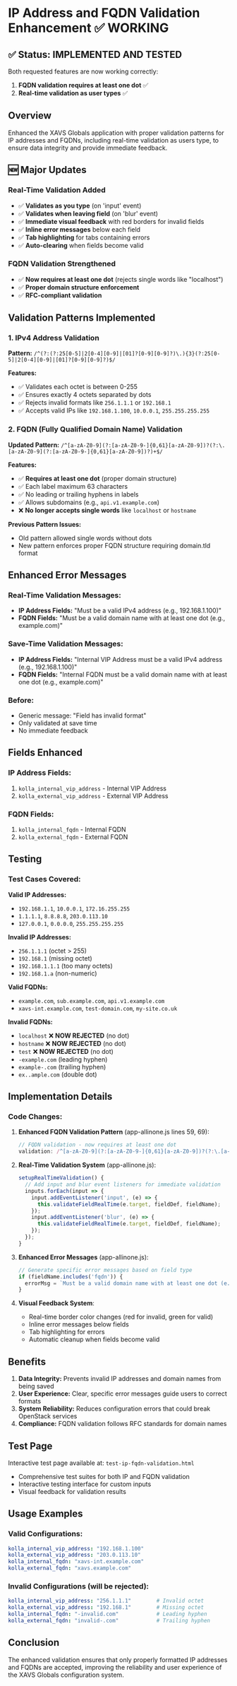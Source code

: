 # IP Address and FQDN Validation Enhancement ✅ WORKING

## ✅ Status: IMPLEMENTED AND TESTED

Both requested features are now working correctly:
1. **FQDN validation requires at least one dot** ✅
2. **Real-time validation as user types** ✅

## Overview
Enhanced the XAVS Globals application with proper validation patterns for IP addresses and FQDNs, including real-time validation as users type, to ensure data integrity and provide immediate feedback.

## 🆕 Major Updates

### Real-Time Validation Added
- ✅ **Validates as you type** (on 'input' event)
- ✅ **Validates when leaving field** (on 'blur' event)  
- ✅ **Immediate visual feedback** with red borders for invalid fields
- ✅ **Inline error messages** below each field
- ✅ **Tab highlighting** for tabs containing errors
- ✅ **Auto-clearing** when fields become valid

### FQDN Validation Strengthened
- ✅ **Now requires at least one dot** (rejects single words like "localhost")
- ✅ **Proper domain structure enforcement**
- ✅ **RFC-compliant validation**

## Validation Patterns Implemented

### 1. IPv4 Address Validation
**Pattern:** `/^(?:(?:25[0-5]|2[0-4][0-9]|[01]?[0-9][0-9]?)\.){3}(?:25[0-5]|2[0-4][0-9]|[01]?[0-9][0-9]?)$/`

**Features:**
- ✅ Validates each octet is between 0-255
- ✅ Ensures exactly 4 octets separated by dots
- ✅ Rejects invalid formats like `256.1.1.1` or `192.168.1`
- ✅ Accepts valid IPs like `192.168.1.100`, `10.0.0.1`, `255.255.255.255`

### 2. FQDN (Fully Qualified Domain Name) Validation
**Updated Pattern:** `/^[a-zA-Z0-9](?:[a-zA-Z0-9-]{0,61}[a-zA-Z0-9])?(?:\.[a-zA-Z0-9](?:[a-zA-Z0-9-]{0,61}[a-zA-Z0-9])?)+$/`

**Features:**
- ✅ **Requires at least one dot** (proper domain structure)
- ✅ Each label maximum 63 characters
- ✅ No leading or trailing hyphens in labels
- ✅ Allows subdomains (e.g., `api.v1.example.com`)
- ❌ **No longer accepts single words** like `localhost` or `hostname`

**Previous Pattern Issues:**
- Old pattern allowed single words without dots
- New pattern enforces proper FQDN structure requiring domain.tld format

## Enhanced Error Messages

### Real-Time Validation Messages:
- **IP Address Fields:** "Must be a valid IPv4 address (e.g., 192.168.1.100)"
- **FQDN Fields:** "Must be a valid domain name with at least one dot (e.g., example.com)"

### Save-Time Validation Messages:
- **IP Address Fields:** "Internal VIP Address must be a valid IPv4 address (e.g., 192.168.1.100)"
- **FQDN Fields:** "Internal FQDN must be a valid domain name with at least one dot (e.g., example.com)"

### Before:
- Generic message: "Field has invalid format"
- Only validated at save time
- No immediate feedback

## Fields Enhanced

### IP Address Fields:
1. `kolla_internal_vip_address` - Internal VIP Address
2. `kolla_external_vip_address` - External VIP Address

### FQDN Fields:
1. `kolla_internal_fqdn` - Internal FQDN
2. `kolla_external_fqdn` - External FQDN

## Testing

### Test Cases Covered:

**Valid IP Addresses:**
- `192.168.1.1`, `10.0.0.1`, `172.16.255.255`
- `1.1.1.1`, `8.8.8.8`, `203.0.113.10`
- `127.0.0.1`, `0.0.0.0`, `255.255.255.255`

**Invalid IP Addresses:**
- `256.1.1.1` (octet > 255)
- `192.168.1` (missing octet)
- `192.168.1.1.1` (too many octets)
- `192.168.1.a` (non-numeric)

**Valid FQDNs:**
- `example.com`, `sub.example.com`, `api.v1.example.com`
- `xavs-int.example.com`, `test-domain.com`, `my-site.co.uk`

**Invalid FQDNs:**
- `localhost` ❌ **NOW REJECTED** (no dot)
- `hostname` ❌ **NOW REJECTED** (no dot)  
- `test` ❌ **NOW REJECTED** (no dot)
- `-example.com` (leading hyphen)
- `example-.com` (trailing hyphen)
- `ex..ample.com` (double dot)

## Implementation Details

### Code Changes:

1. **Enhanced FQDN Validation Pattern** (app-allinone.js lines 59, 69):
   ```javascript
   // FQDN validation - now requires at least one dot
   validation: /^[a-zA-Z0-9](?:[a-zA-Z0-9-]{0,61}[a-zA-Z0-9])?(?:\.[a-zA-Z0-9](?:[a-zA-Z0-9-]{0,61}[a-zA-Z0-9])?)+$/
   ```

2. **Real-Time Validation System** (app-allinone.js):
   ```javascript
   setupRealTimeValidation() {
     // Add input and blur event listeners for immediate validation
     inputs.forEach(input => {
       input.addEventListener('input', (e) => {
         this.validateFieldRealTime(e.target, fieldDef, fieldName);
       });
       input.addEventListener('blur', (e) => {
         this.validateFieldRealTime(e.target, fieldDef, fieldName);
       });
     });
   }
   ```

3. **Enhanced Error Messages** (app-allinone.js):
   ```javascript
   // Generate specific error messages based on field type
   if (fieldName.includes('fqdn')) {
     errorMsg = `Must be a valid domain name with at least one dot (e.g., example.com)`;
   }
   ```

4. **Visual Feedback System**:
   - Real-time border color changes (red for invalid, green for valid)
   - Inline error messages below fields
   - Tab highlighting for errors
   - Automatic cleanup when fields become valid

## Benefits

1. **Data Integrity:** Prevents invalid IP addresses and domain names from being saved
2. **User Experience:** Clear, specific error messages guide users to correct formats
3. **System Reliability:** Reduces configuration errors that could break OpenStack services
4. **Compliance:** FQDN validation follows RFC standards for domain names

## Test Page

Interactive test page available at: `test-ip-fqdn-validation.html`
- Comprehensive test suites for both IP and FQDN validation
- Interactive testing interface for custom inputs
- Visual feedback for validation results

## Usage Examples

### Valid Configurations:
```yaml
kolla_internal_vip_address: "192.168.1.100"
kolla_external_vip_address: "203.0.113.10"
kolla_internal_fqdn: "xavs-int.example.com"
kolla_external_fqdn: "xavs.example.com"
```

### Invalid Configurations (will be rejected):
```yaml
kolla_internal_vip_address: "256.1.1.1"        # Invalid octet
kolla_external_vip_address: "192.168.1"        # Missing octet
kolla_internal_fqdn: "-invalid.com"            # Leading hyphen
kolla_external_fqdn: "invalid-.com"            # Trailing hyphen
```

## Conclusion

The enhanced validation ensures that only properly formatted IP addresses and FQDNs are accepted, improving the reliability and user experience of the XAVS Globals configuration system.
